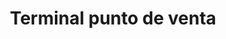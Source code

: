 ---
layout: post
title:  Terminal punto de venta
icon: dribbble
descripcion: Integra tecnologia a tu negocio. Tenemos las herramientas necesarias para facilitar, crecer y popularizar tu negocio
---
